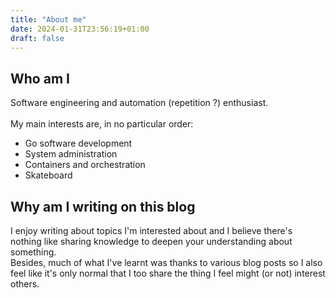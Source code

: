 ```yaml
---
title: "About me"
date: 2024-01-31T23:56:19+01:00
draft: false
---
```


## Who am I

Software engineering and automation (repetition ?) enthusiast.<br><br> 
My main interests are, in no particular order: 
- Go software development
- System administration
- Containers and orchestration
- Skateboard

## Why am I writing on this blog

I enjoy writing about topics I'm interested about and I believe there's nothing like sharing knowledge to deepen your understanding about something.
<br>Besides, much of what I've learnt was thanks to various blog posts so I also feel like it's only normal that I too share the thing I feel might (or not) interest others.
